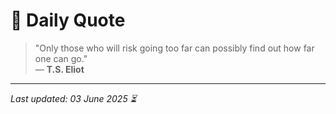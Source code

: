 # 📜 Daily Quote

> "Only those who will risk going too far can possibly find out how far one can go."  
> — **T.S. Eliot**

---

_Last updated: 03 June 2025 ⏳_
